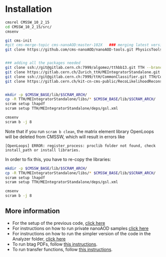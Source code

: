 # Installation

```bash
cmsrel CMSSW_10_2_15
cd CMSSW_10_2_15/src/
cmsenv

git cms-init
#git cms-merge-topic cms-nanoAOD:master-102X   ### merging latest version of cms-nanoAOD
git clone https://github.com/cms-nanoAOD/nanoAOD-tools.git PhysicsTools/NanoAODTools 


### adding all the packages needed
git clone ssh://git@gitlab.cern.ch:7999/algomez/tthbb13.git TTH --branch 10_2_X  ## this is temporary 
git clone https://gitlab.cern.ch/Zurich_ttH/MEIntegratorStandalone.git -b 10_2_X TTH/MEIntegratorStandalone
git clone ssh://git@gitlab.cern.ch:7999/ttH/CommonClassifier.git TTH/CommonClassifier -b 10_2X_MVAvars
git clone https://gitlab.cern.ch/kit-cn-cms-public/RecoLikelihoodReconstruction.git TTH/RecoLikelihoodReconstruction


mkdir -p $CMSSW_BASE/lib/$SCRAM_ARCH/
cp -R TTH/MEIntegratorStandalone/libs/* $CMSSW_BASE/lib/$SCRAM_ARCH/
scram setup lhapdf
scram setup TTH/MEIntegratorStandalone/deps/gsl.xml

cmsenv
scram b -j 8
```

Note that if you run `scram b clean`, the matrix element library OpenLoops will be deleted from CMSSW, which will result in errors like
~~~
[OpenLoops] ERROR: register_process: proclib folder not found, check install_path or install libraries.
~~~
In order to fix this, you have to re-copy the libraries:

```bash
mkdir -p $CMSSW_BASE/lib/$SCRAM_ARCH/
cp -R TTH/MEIntegratorStandalone/libs/* $CMSSW_BASE/lib/$SCRAM_ARCH/
scram setup lhapdf
scram setup TTH/MEIntegratorStandalone/deps/gsl.xml

cmsenv
scram b -j 8
```

## More information

 * For the setup of the previous code, [click here](README_old.md)
 * For instructions on how to run private nanoAOD samples [click here](NanoAODTools/README.md)
 * For instructions on how to run the simpler version of the code in the Analyzer folder, [click here](Analyzer)
 * To run btag PDFs, follow [this instructions](Analyzer/test/btagPdf/README.md).
 * To run transfer functions, follow [this instructions](Analyzer/test/transferFunctions/README.md).
